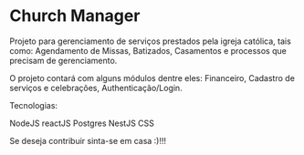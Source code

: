 # Church Manager

Projeto para gerenciamento de serviços prestados pela igreja católica, tais como: Agendamento de Missas, Batizados, Casamentos e processos que precisam de gerenciamento. 

O projeto contará com alguns módulos dentre eles: Financeiro, Cadastro de serviços e celebrações, Authenticação/Login.

Tecnologias:

NodeJS
reactJS
Postgres
NestJS
CSS


Se deseja contribuir sinta-se em casa :)!!!
